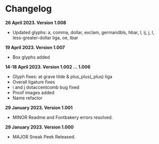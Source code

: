 # Changelog

**26 April 2023. Version 1.008**
- Updated glyphs: a, comma, dollar, exclam, germandbls, hbar, l, ij, j, l, less-greater-dollar liga, oe, tbar

**19 April 2023. Version 1.007**
- Box glyphs added

**14-18 April 2023. Version 1.002 ... 1.006**
- Glyph fixes: at grave tilde & plus_plus(_plus) liga
- Overall ligature fixes
- i and j dotaccentcomb bug fixed
- Proof images added
- Name refactor

**29 January 2023. Version 1.001**
- MINOR Readme and Fontbakery errors resolved.

**29 January 2023. Version 1.000**
- MAJOR Sneak Peek Released.